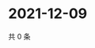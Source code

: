 # 2021-12-09

共 0 条

<!-- BEGIN WEIBO -->
<!-- 最后更新时间 Thu Dec 09 2021 18:13:08 GMT+0800 (China Standard Time) -->

<!-- END WEIBO -->
